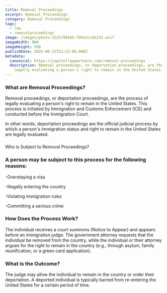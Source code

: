 ```yaml
---
title: Removal Proceedings
excerpt: Removal Proceedings
category: Removal Proceedings
tags:
  - law
  - removalproceedings
image: /images/photo-1525799165-f95e2ccbb152.avif
imageWidth: 900
imageHeight: 596
publishDate: 2025-06-23T21:53:00.000Z
metadata:
  canonical: https://capitollawpartners.com/removal-proceedings
  description: Removal proceedings, or deportation proceedings, are the process of
    legally evaluating a person's right to remain in the United States...
---
```

### What are Removal Proceedings?

Removal proceedings, or deportation proceedings, are the process of legally evaluating a person's right to remain in the United States. This process is initiated by Immigration and Customs Enforcement (ICE) and conducted before the Immigration Court.

In other words, deportation proceedings are the official judicial process by which a person's immigration status and right to remain in the United States are legally evaluated.

### 
Who is Subject to Removal Proceedings?

### A person may be subject to this process for the following reasons:

\-Overstaying a visa

\-Illegally entering the country

\-Violating immigration rules

\-Committing a serious crime

### How Does the Process Work?

The individual receives a court summons (Notice to Appear) and appears before an immigration judge. The government attorney requests that the individual be removed from the country, while the individual or their attorney argues for the right to remain in the country (e.g., through asylum, family reunification, or a green card application).

### What is the Outcome?

The judge may allow the individual to remain in the country or order their deportation. A deported individual is typically barred from re-entering the United States for a certain period of time.[](https://capitollawpartners.com/family-based-immigration)[](https://capitollawpartners.com/family-based-immigration)
